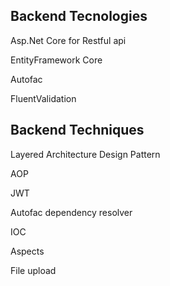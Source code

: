 <h2>Backend Tecnologies</h2>

Asp.Net Core for Restful api

EntityFramework Core

Autofac

FluentValidation

<h2>Backend Techniques</h2>

Layered Architecture Design Pattern

AOP

JWT

Autofac dependency resolver

IOC

Aspects

File upload

